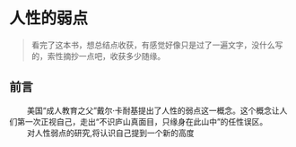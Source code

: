 # 人性的弱点
> 看完了这本书，想总结点收获，有感觉好像只是过了一遍文字，没什么写的，索性摘抄一点吧，收获多少随缘。
## 前言
&nbsp;&nbsp;&nbsp;&nbsp;&nbsp;&nbsp;&nbsp;&nbsp;美国“成人教育之父”戴尔·卡耐基提出了人性的弱点这一概念。这个概念让人们第一次正视自己，走出“不识庐山真面目，只缘身在此山中”的任性误区。
&nbsp;&nbsp;&nbsp;&nbsp;&nbsp;&nbsp;&nbsp;&nbsp;对人性弱点的研究,将认识自己提到一个新的高度

 
